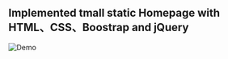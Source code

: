 ## Implemented tmall static Homepage with HTML、CSS、Boostrap and jQuery



![Demo](/tamlldemo.gif)
 
